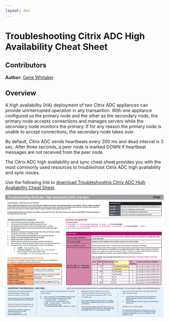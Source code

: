 ```yaml
---
layout: doc
---
```

# Troubleshooting Citrix ADC High Availability Cheat Sheet

## Contributors

**Author:** [Gene Whitaker](mailto:gene.whitaker@citrix.com)

## Overview

A high availability (HA) deployment of two Citrix ADC appliances can provide uninterrupted operation in any transaction. With one appliance configured as the primary node and the other as the secondary node, the primary node accepts connections and manages servers while the secondary node monitors the primary. If for any reason the primary node is unable to accept connections, the secondary node takes over.

By default, Citrix ADC sends heartbeats every 200 ms and dead interval is 3 sec. After three seconds, a peer node is marked DOWN if heartbeat messages are not received from the peer node.

The Citrix ADC high availability and sync cheat sheet provides you with the most commonly used resources to troubleshoot Citrix ADC high availability and sync issues.

Use the following link to [download Troubleshooting Citrix ADC High Availability Cheat Sheet](/en-us/tech-zone/learn/downloads/diagrams-posters_cheat-sheet-adc-troubleshooting-high-availability.pdf).

[![Cheat Sheet](/en-us/tech-zone/learn/media/diagrams-posters_cheat-sheet-adc-troubleshooting-high-availability_1.png)](/en-us/tech-zone/learn/downloads/diagrams-posters_cheat-sheet-adc-troubleshooting-high-availability.pdf)

